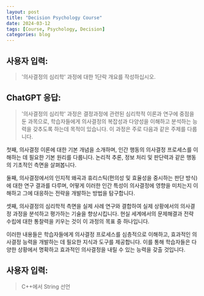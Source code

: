```yaml
---
layout: post
title: "Decision Psychology Course"
date: 2024-03-12
tags: [Course, Psychology, Decision]
categories: blog
---
```


## 사용자 입력:
> '의사결정의 심리학' 과정에 대한 1단락 개요를 작성하십시오.

## ChatGPT 응답:
> '의사결정의 심리학' 과정은 결정과정에 관련된 심리학적 이론과 연구에 중점을 둔 과목으로, 학습자들에게 의사결정의 복잡성과 다양성을 이해하고 분석하는 능력을 갖추도록 하는데 목적이 있습니다. 이 과정은 주로 다음과 같은 주제를 다룹니다.

첫째, 의사결정 이론에 대한 기본 개념을 소개하며, 인간 행동의 의사결정 프로세스를 이해하는 데 필요한 기본 원리를 다룹니다. 논리적 추론, 정보 처리 및 판단력과 같은 행동의 기초적인 측면을 살펴봅니다.

둘째, 의사결정에서의 인지적 왜곡과 휴리스틱(편의성 및 효율성을 중시하는 판단 방식)에 대한 연구 결과를 다루며, 어떻게 이러한 인간 특성이 의사결정에 영향을 미치는지 이해하고 그에 대응하는 전략을 개발하는 방법을 탐구합니다.

셋째, 의사결정의 심리학적 측면을 실제 사례 연구와 결합하여 실제 상황에서의 의사결정 과정을 분석하고 평가하는 기술을 향상시킵니다. 현실 세계에서의 문제해결과 전략 수립에 대한 통찰력을 키우는 것이 이 과정의 목표 중 하나입니다.

이러한 내용들은 학습자들에게 의사결정 프로세스를 심층적으로 이해하고, 효과적인 의사결정 능력을 개발하는 데 필요한 지식과 도구를 제공합니다. 이를 통해 학습자들은 다양한 상황에서 명확하고 효과적인 의사결정을 내릴 수 있는 능력을 갖출 것입니다.

## 사용자 입력:
> C++에서 String 선언

